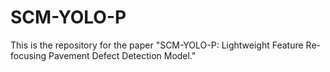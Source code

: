 # SCM-YOLO-P
This is the repository for the paper "SCM-YOLO-P: Lightweight Feature Re-focusing Pavement Defect Detection Model."
